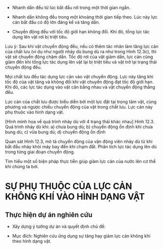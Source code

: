 - Nhanh dần đều từ lúc bắt đầu rơi trong một thời gian ngắn.

- Nhanh dần không đều trong một khoảng thời gian tiếp theo. Lúc này lực cản bắt đầu có độ lớn đáng kể và tăng dần.

- Chuyển động đều với tốc độ giới hạn không đổi. Khi đó, tổng lực tác dụng lên vật rơi bị triệt tiêu.

Lưu ý: Sau khi vật chuyển động đều, nếu có thêm tác nhân làm tăng lực cản của chất lưu (ví dụ như người nhảy dù bung dù ra như trong Hình 12.3c), thì vật sẽ chuyển động chậm dần. Tốc độ rơi của vật giảm dần, lực cản cũng giảm đến khi tổng lực tác dụng lên vật lại bị triệt tiêu và vật trở lại trạng thái chuyển động đều.

Mọi chất lưu đều tác dụng lực cản vào vật chuyển động. Lực này tăng khi tốc độ của vật tăng và không đổi khi vật chuyển động đạt tốc độ giới hạn. Khi đó, các lực tác dụng vào vật cân bằng nhau và vật chuyển động thẳng đều.

Lực cản của chất lưu được biểu diễn bởi một lực đặt tại trọng tâm vật, cùng phương và ngược chiều chuyển động của vật trong chất lưu. Lực cản này phụ thuộc vào hình dạng vật.

[Hình minh họa về quá trình nhảy dù với 4 trạng thái khác nhau]
Hình 12.3. Quá trình nhảy dù khi:
a) chưa bung dù; b) chuyển động ổn định khi chưa bung dù; c) vừa bung dù; d) chuyển động ổn định

Quan sát Hình 12.3, mô tả chuyển động của vận động viên nhảy dù từ khi bắt đầu nhảy khỏi máy bay đến khi chạm đất. Phân tích lực tác dụng lên dù trong từng giai đoạn chuyển động.

Tìm hiểu một số biện pháp thực tiễn giúp giảm lực cản của nước lên cơ thể khi chúng ta bơi.

# SỰ PHỤ THUỘC CỦA LỰC CẢN KHÔNG KHÍ VÀO HÌNH DẠNG VẬT

## Thực hiện dự án nghiên cứu

* Xây dựng ý tưởng dự án và quyết định chủ đề:

- Mục đích: Nghiên cứu ứng dụng sự tăng hay giảm lực cản không khí theo hình dạng vật.